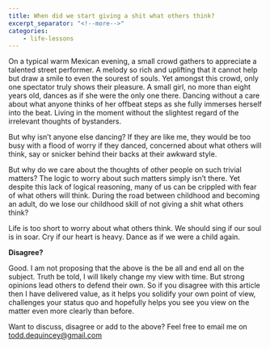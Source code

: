 ```yaml
---
title: When did we start giving a shit what others think?
excerpt_separator: "<!--more-->"
categories: 
    - life-lessons
---
```


On a typical warm Mexican evening, a small crowd gathers to appreciate a talented street performer. A melody so rich and uplifting that it cannot help but draw a smile to even the sourest of souls. Yet amongst this crowd, only one spectator truly shows their pleasure. A small girl, no more than eight years old, dances as if she were the only one there. Dancing without a care about what anyone thinks of her offbeat steps as she fully immerses herself into the beat. Living in the moment without the slightest regard of the irrelevant thoughts of bystanders.

<!-- more -->

But why isn’t anyone else dancing? If they are like me, they would be too busy with a flood of worry if they danced, concerned about what others will think, say or snicker behind their backs at their awkward style.

But why do we care about the thoughts of other people on such trivial matters? The logic to worry about such matters simply isn’t there. Yet despite this lack of logical reasoning, many of us can be crippled with fear of what others will think. During the road between childhood and becoming an adult, do we lose our childhood skill of not giving a shit what others think?

Life is too short to worry about what others think. We should sing if our soul is in soar. Cry if our heart is heavy. Dance as if we were a child again.

<b>Disagree?</b>

Good. I am not proposing that the above is the be all and end all on the subject. Truth be told, I will likely change my view with time. But strong opinions lead others to defend their own. So if you disagree with this article then I have delivered value, as it helps you solidify your own point of view, challenges your status quo and hopefully helps you see you view on the matter even more clearly than before.

Want to discuss, disagree or add to the above? Feel free to email me on todd.dequincey@gmail.com